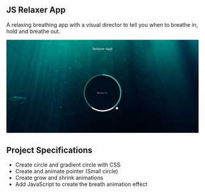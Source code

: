 ## JS Relaxer App

A relaxing breathing app with a visual director to tell you when to breathe in, hold and breathe out.

![JS Relaxer App](js-relaxer-app.png)

## Project Specifications

- Create circle and gradient circle with CSS
- Create and animate pointer (Small circle)
- Create grow and shrink animations
- Add JavaScript to create the breath animation effect
